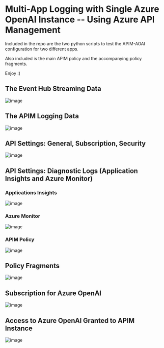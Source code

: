 # Multi-App Logging with Single Azure OpenAI Instance -- Using Azure API Management

Included in the repo are the two python scripts to test the APIM-AOAI configuration for two different apps.

Also included is the main APIM policy and the accompanying policy fragments.

Enjoy :)

## The Event Hub Streaming Data
![image](https://github.com/blazekids4/apim-multiapp-logging/assets/45666337/be37da04-4dbb-474f-9f56-1ab302f2fcf9)

## The APIM Logging Data
![image](https://github.com/blazekids4/apim-multiapp-logging/assets/45666337/88045009-93c8-4a24-8e19-875ae05d2eed)

## API Settings:  General, Subscription, Security
![image](https://github.com/blazekids4/apim-multiapp-logging/assets/45666337/f68060fc-21ee-447c-82bc-0b85a17d8c98)

## API Settings:  Diagnostic Logs (Application Insights and Azure Monitor)

### Applications Insights
![image](https://github.com/blazekids4/apim-multiapp-logging/assets/45666337/06b61d75-a959-4063-91e2-e866980a3c49)

### Azure Monitor
![image](https://github.com/blazekids4/apim-multiapp-logging/assets/45666337/e6f1e629-ba08-4c03-bf0e-c37ce24168b0)

### APIM Policy
![image](https://github.com/blazekids4/apim-multiapp-logging/assets/45666337/e81cc807-3722-49cd-80b3-bc6143c8a37e)

## Policy Fragments
![image](https://github.com/blazekids4/apim-multiapp-logging/assets/45666337/6f932f9c-ba7e-4457-9883-d2bb6ab00aff)

## Subscription for Azure OpenAI
![image](https://github.com/blazekids4/apim-multiapp-logging/assets/45666337/830b7fa1-75e0-4d2d-be65-3f8041788ddb)

## Access to Azure OpenAI Granted to APIM Instance
![image](https://github.com/blazekids4/apim-multiapp-logging/assets/45666337/402ee6c2-6b01-44ff-918d-57eecadfb9df)

